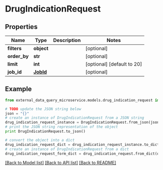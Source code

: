# DrugIndicationRequest


## Properties

Name | Type | Description | Notes
------------ | ------------- | ------------- | -------------
**filters** | **object** |  | [optional] 
**order_by** | **str** |  | [optional] 
**limit** | **int** |  | [optional] [default to 20]
**job_id** | [**JobId**](JobId.md) |  | [optional] 

## Example

```python
from external_data_query_microservice.models.drug_indication_request import DrugIndicationRequest

# TODO update the JSON string below
json = "{}"
# create an instance of DrugIndicationRequest from a JSON string
drug_indication_request_instance = DrugIndicationRequest.from_json(json)
# print the JSON string representation of the object
print DrugIndicationRequest.to_json()

# convert the object into a dict
drug_indication_request_dict = drug_indication_request_instance.to_dict()
# create an instance of DrugIndicationRequest from a dict
drug_indication_request_form_dict = drug_indication_request.from_dict(drug_indication_request_dict)
```
[[Back to Model list]](../README.md#documentation-for-models) [[Back to API list]](../README.md#documentation-for-api-endpoints) [[Back to README]](../README.md)


